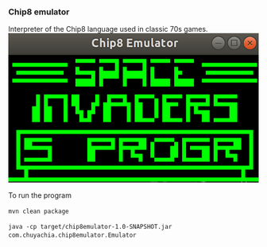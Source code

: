 ### Chip8 emulator
Interpreter of the Chip8 language used in classic 70s games.
![Invaders](chip8emulator.png)

To run the program  

`mvn clean package`

`java -cp target/chip8emulator-1.0-SNAPSHOT.jar com.chuyachia.chip8emulator.Emulator`
